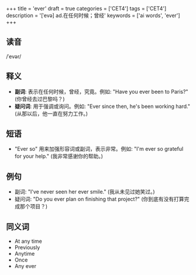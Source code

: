 +++
title = 'ever'
draft = true
categories = ['CET4']
tags = ['CET4']
description = '[ˈevə] ad.在任何时候；曾经'
keywords = ['ai words', 'ever']
+++

## 读音
/ˈevər/

## 释义
- **副词**: 表示在任何时候，曾经，究竟。例如: "Have you ever been to Paris?" (你曾经去过巴黎吗？)
- **疑问词**: 用于强调或询问。例如: "Ever since then, he's been working hard." (从那以后，他一直在努力工作。)

## 短语
- "Ever so" 用来加强形容词或副词，表示非常。例如: "I'm ever so grateful for your help." (我非常感谢你的帮助。)

## 例句
- 副词: "I've never seen her ever smile." (我从未见过她笑过。)
- 疑问词: "Do you ever plan on finishing that project?" (你到底有没有打算完成那个项目？)

## 同义词
- At any time
- Previously
- Anytime
- Once
- Any ever
